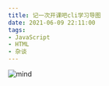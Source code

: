 ```yaml
---
title: 记一次开课吧cli学习导图
date: 2021-06-09 22:11:00
tags:
- JavaScript
- HTML
- 杂谈
---
```


![mind](/imgs/202106/01.png)
